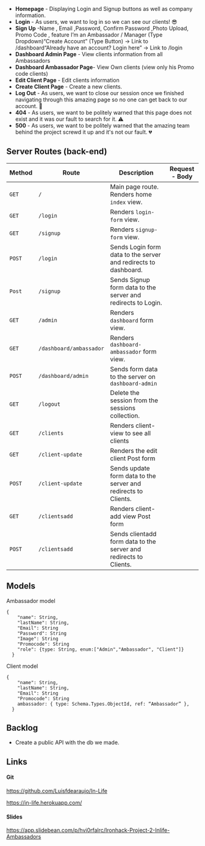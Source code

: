 - **Homepage** - Displaying Login and Signup buttons as well as company information.
- **Login** - As users, we want to log in so we can see our clients! 😎
- **Sign Up** -Name , Email ,Password, Confirm Password ,Photo Upload, Promo Code , feature I’m an Ambassador / Manager (Type Dropdown)“Create Account” (Type Button) -> Link to /dashboard“Already have an account? Login here” -> Link to /login
- **Dashboard Admin Page** - View clients information from all Ambassadors
- **Dashboard Ambassador Page**- View Own clients (view only his Promo code clients)
- **Edit Client Page** - Edit clients information
- **Create Client Page** - Create a new clients.
- **Log Out** - As users, we want to close our session once we finished navigating through this amazing page so no one can get back to our account. 👋
- **404** - As users, we want to be politely warned that this page does not exist and it was our fault to search for it. ⚠️
- **500** - As users, we want to be politely warned that the amazing team behind the project screwd it up and it's not our fault. 💔


## Server Routes (back-end)

| **Method** | **Route**               | **Description**                                                   | **Request - Body** |
| ---------- | ----------------------- | ----------------------------------------------------------------- | ------------------ |
| `GET`      | `/`                     | Main page route. Renders home `index` view.                       |                    |
| `GET`      | `/login`                | Renders `login-form` view.                                        |                    |
| `GET`      | `/signup`               | Renders `signup-form` view.                                       |                    |
| `POST`     | `/login`                | Sends Login form data to the server and redirects to dashboard.   |                    |
| `Post`     | `/signup`               | Sends Signup form data to the server and redirects to Login.      |                    |
| `GET`      | `/admin`                | Renders `dashboard` form view.                                    |                    |
| `GET`      | `/dashboard/ambassador` | Renders `dashboard-ambassador` form view.                         |                    |
| `POST`     | `/dashboard/admin`      | Sends form data to the server on `dashboard-admin`                |                    |
| `GET`      | `/logout`               | Delete the session from the sessions collection.                  |                    |
| `GET`      | `/clients`              | Renders client-view to see all clients                            |                    |
| `GET`      | `/client-update`        | Renders the edit client Post form                                 |                    |
| `POST`     | `/client-update`        | Sends update form data to the server and redirects to Clients.    |                    |
| `GET`      | `/clientsadd`           | Renders client-add view Post form                                 |                    |
| `POST`     | `/clientsadd`           | Sends clientadd form data to the server and redirects to Clients. |                    |

## Models

Ambassador model

```
{
	"name": String,
	"lastName": String,
	"Email": String
	"Password": String
	"Image": String
	"Promocode": String
	"role": {type: String, enum:["Admin","Ambassador", "Client"]}
  }
```

Client model

```
{
	"name": String,
	"lastName": String,
	"Email": String
	"Promocode": String
	ambassador: { type: Schema.Types.ObjectId, ref: “Ambassador” },
  }
```

## Backlog

- Create a public API with the db we made.

## Links

#### Git

https://github.com/Luisfdearaujo/In-Life

https://in-life.herokuapp.com/

#### Slides

https://app.slidebean.com/p/hvi0rfalrc/Ironhack-Project-2-Inlife-Ambassadors

